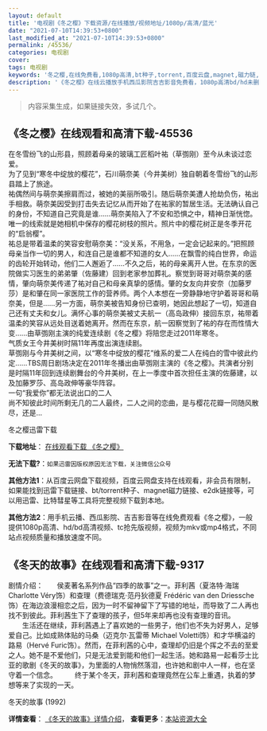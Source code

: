 ```yaml
---
layout: default
title: '电视剧《冬之樱》下载资源/在线播放/视频地址/1080p/高清/蓝光'
date: "2021-07-10T14:39:53+0800"
last_modified_at: "2021-07-10T14:39:53+0800"
permalink: /45536/
categories: 电视剧
cover:
tags: 电视剧
keywords: '冬之樱,在线免费看,1080p高清,bt种子,torrent,百度云盘,magnet,磁力链,迅雷下载资源'
description: '《冬之樱》在线云播放手机西瓜影院吉吉影音免费看，1080p高清bd/hd未删减完整版和tc抢先枪版，mkv/mp4格式，附带bt/torrent种子、magnet/磁力链、百度云盘、网盘资源迅雷下载链接'
---
```


>内容采集生成，如果链接失效，多试几个。


## 《冬之樱》在线观看和高清下载-45536

在冬雪纷飞的山形县，照顾着母亲的玻璃工匠稻叶祐（草彅刚）至今从未谈过恋爱。<br />为了见到“寒冬中绽放的樱花”，石川萌奈美（今井美树）独自朝着冬雪纷飞的山形县踏上了旅途。<br />祐偶然间与萌奈美擦肩而过，被她的美丽所吸引。随后萌奈美遭人抢劫负伤，祐出手相救。萌奈美因受到打击失去记忆从而开始了在祐家的暂居生活。无法确认自己的身份，不知道自己究竟是谁……萌奈美陷入了不安和恐惧之中，精神日渐恍惚。唯一的线索就是她相机中保存的樱花树枝的照片。照片中的樱花树正是冬季开花的“启翁樱&rdquo;。<br />祐总是带着温柔的笑容安慰萌奈美：&ldquo;没关系，不用急，一定会记起来的。&rdquo;把照顾母亲当作一切的男人，和连自己是谁都不知道的女人……在飘雪的纯白世界，命运的齿轮开始转动，他们二人邂逅了……不久之后，祐的母亲离开人世。在东京的医院做实习医生的弟弟肇（佐藤建）回到老家参加葬礼。察觉到哥哥对萌奈美的感情，肇向萌奈美传递了祐对自己和母亲真挚的感情。肇的女友向井安奈（加藤罗莎）是和肇在同一家医院工作的营养师。两个人本想在一旁静静地守护着哥哥和萌奈美，但是&hellip;…另一方面，萌奈美被告知身份已查明，她因此想起了一切，知道自己还有丈夫和女儿。满怀心事的萌奈美被丈夫航一（高岛政伸）接回东京，祐带着温柔的笑容从远处目送着她离开。然而在东京，航一因察觉到了祐的存在而性情大变……由草彅刚主演的纯爱连续剧《冬之樱》将陪您走过2011年寒冬。<br />气质女王今井美树时隔11年再度出演连续剧。<br />草彅刚与今井美树之间，以“寒冬中绽放的樱花”维系的爱二人在纯白的雪中彼此约定……TBS周日剧场决定在2011年冬播出由草彅刚主演的《冬之樱》。共演者分别是时隔11年回到连续剧舞台的今井美树，在上一季度中首次担任主演的佐藤建，以及加藤罗莎、高岛政伸等豪华阵容。<br />一句&ldquo;我爱你&rdquo;都无法说出口的二人<br />尚不知彼此时间所剩无几的二人最终，二人之间的恋曲，是与樱花花瓣一同随风散尽，还是...


冬之樱迅雷下载

**下载地址**： [在线观看下载 《冬之樱》](https://www.993dy.com//vod-detail-id-6554.html) 


**无法下载?**：`如果迅雷因版权原因无法下载，关注微信公众号 `

**其他方法1**：从百度云网盘下载视频，百度云网盘支持在线观看，非会员有限制，如果能找到迅雷下载链接、bt/torrent种子、magnet磁力链接、e2dk链接等，可以用迅雷、比特彗星等工具将完整视频下载到本地。

**其他方法2**：用手机云播、西瓜影院、吉吉影音等在线免费观看《冬之樱》，一般提供1080p高清、hd/bd高清视频、tc抢先版视频，视频为mkv或mp4格式，不同站点视频质量和播放速度不同。


## 《冬天的故事》在线观看和高清下载-9317

剧情介绍：　　侯麦著名系列作品“四季的故事”之一。菲利茜（夏洛特·海瑞 Charlotte Véry饰）和查理（费德瑞克·范丹狄德夏 Frédéric van den Driessche饰）在海边浪漫相恋之后，因为一时不留神留下了写错的地址，而导致了二人再也找不到彼此。菲利茜生下了查理的孩子，但5年来却再也没有查理的音讯。  　　生活还在继续，菲利茜遇上了喜欢她的一些男子，他们也不失为好男人，足够爱自己。比如成熟体贴的马桑（迈克尔·瓦雷蒂 Michael Voletti饰）和才华横溢的路易（Hervé Furic饰）。然而，在菲利茜的心中，查理却仍旧是个挥之不去的至爱之人。她不是不爱他们，只是无法爱到能和他们一起生活。她和路易一起看莎士比亚的歌剧《冬天的故事》，为里面的人物悄然落泪，也许她和剧中人一样，也在坚守着一个信念。  　　终于某个冬天，菲利茜和查理竟然在公车上重遇，执着的梦想等来了实现的一天。


冬天的故事 (1992)

**详情查看**： [《冬天的故事》详情介绍](/movie/9317/)， **查看更多**：[本站资源大全](/movie/t/all/)

